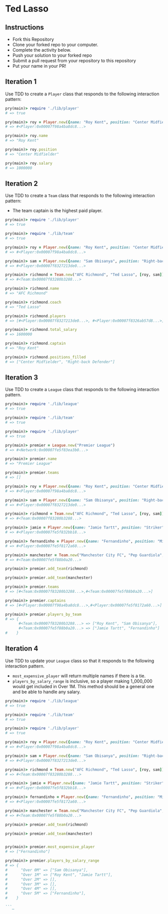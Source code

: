 # Ted Lasso

## Instructions

* Fork this Repository
* Clone your forked repo to your computer.
* Complete the activity below.
* Push your solution to your forked repo
* Submit a pull request from your repository to this repository
* Put your name in your PR!

## Iteration 1

Use TDD to create a `Player` class that responds to the following interaction pattern:

```ruby
pry(main)> require './lib/player'
# => true

pry(main)> roy = Player.new({name: "Roy Kent", position: "Center Midfielder", salary: 1_000_000})
# => #<Player:0x00007f98a4ba8dc8...>

pry(main)> roy.name
# => "Roy Kent"

pry(main)> roy.position
# => "Center Midfielder"

pry(main)> roy.salary
# => 1000000
```

## Iteration 2

Use TDD to create a `Team` class that responds to the following interaction pattern:

* The team captain is the highest paid player.

```ruby
pry(main)> require './lib/player'
# => true

pry(main)> require './lib/team'
# => true

pry(main)> roy = Player.new({name: "Roy Kent", position: "Center Midfielder" , salary: 1_000_000})
# => #<Player:0x00007f98a4ba8dc8...>

pry(main)> sam = Player.new({name: "Sam Obisanya", position: "Right-back Defender", salary: 600_000})
# => #<Player:0x00007f8327213de0...>

pry(main)> richmond = Team.new("AFC Richmond", "Ted Lasso", [roy, sam])
# => #<Team:0x00007f83280b3288...>

pry(main)> richmond.name
# => "AFC Richmond"

pry(main)> richmond.coach
# => "Ted Lasso"

pry(main)> richmond.players
# => [#<Player:0x00007f8327213de0...>, #<Player:0x00007f8326ab57d8...>]

pry(main)> richmond.total_salary
# => 1600000

pry(main)> richmond.captain
# => "Roy Kent"

pry(main)> richmond.positions_filled
# => ["Center Midfielder", "Right-back Defender"]
```

## Iteration 3

Use TDD to create a `League` class that responds to the following interaction pattern.

```ruby
pry(main)> require './lib/league'
# => true

pry(main)> require './lib/team'
# => true

pry(main)> require './lib/player'
# => true

pry(main)> premier = League.new("Premier League")
# => #<Network:0x00007fe5f83ea3b0...>

pry(main)> premier.name
# => "Premier League"

pry(main)> premier.teams
# => []

pry(main)> roy = Player.new({name: "Roy Kent", position: "Center Midfielder" , salary: 1_000_000})
# => #<Player:0x00007f98a4ba8dc8...>

pry(main)> sam = Player.new({name: "Sam Obisanya", position: "Right-back Defender", salary: 600_000})
# => #<Player:0x00007f8327213de0...>

pry(main)> richmond = Team.new("AFC Richmond", "Ted Lasso", [roy, sam])
# => #<Team:0x00007f83280b3288...>

pry(main)> jamie = Player.new({name: "Jamie Tartt", position: "Striker", salary: 1_500_000})
# => #<Player:0x00007fe5f832bb18...>

pry(main)> fernandinho = Player.new({name: "Fernandinho", position: "Midfielder", salary: 5_200_000})
# => #<Player:0x00007fe5f8172a60...>

pry(main)> manchester = Team.new("Manchester City FC", "Pep Guardiola", [jamie, fernandinho])
# => #<Team:0x00007fe5f88b0a20...>

pry(main)> premier.add_team(richmond)

pry(main)> premier.add_team(manchester)

pry(main)> premier.teams
# => [#<Team:0x00007f83280b3288...>,#<Team:0x00007fe5f88b0a20...>]

pry(main)> premier.captains
# => [#<Player:0x00007f98a4ba8dc8...>,#<Player:0x00007fe5f8172a60...>]

pry(main)> premier.players_by_team
# => {
      #<Team:0x00007f83280b3288...> => ["Roy Kent", "Sam Obisanya"],
      #<Team:0x00007fe5f88b0a20...> => ["Jamie Tartt", "Fernandinho"]
#    }
```

## Iteration 4

Use TDD to update your `League` class so that it responds to the following interaction pattern.

* `most_expensive_player` will return multiple names if there is a tie.
* `players_by_salary_range` is inclusive, so a player making 1_000_000 would get included in Over 1M. This
method should be a general one and be able to handle any salary.

```ruby
pry(main)> require './lib/league'
# => true

pry(main)> require './lib/team'
# => true

pry(main)> require './lib/player'
# => true

pry(main)> roy = Player.new({name: "Roy Kent", position: "Center Midfielder" , salary: 1_000_000})
# => #<Player:0x00007f98a4ba8dc8...>

pry(main)> sam = Player.new({name: "Sam Obisanya", position: "Right-back Defender", salary: 600_000})
# => #<Player:0x00007f8327213de0...>

pry(main)> richmond = Team.new("AFC Richmond", "Ted Lasso", [roy, sam])
# => #<Team:0x00007f83280b3288...>

pry(main)> jamie = Player.new({name: "Jamie Tartt", position: "Striker", salary: 1_500_000})
# => #<Player:0x00007fe5f832bb18...>

pry(main)> fernandinho = Player.new({name: "Fernandinho", position: "Midfielder", salary: 5_200_000})
# => #<Player:0x00007fe5f8172a60...>

pry(main)> manchester = Team.new("Manchester City FC", "Pep Guardiola", [jamie, fernandinho])
# => #<Team:0x00007fe5f88b0a20...>

pry(main)> premier.add_team(richmond)

pry(main)> premier.add_team(manchester)


pry(main)> premier.most_expensive_player
# => ["Fernandinho"]

pry(main)> premier.players_by_salary_range
# => {
#      "Over 0M" => ["Sam Obisanya"],
#      "Over 1M" => ["Roy Kent", "Jamie Tartt"],
#      "Over 2M" => [],
#      "Over 3M" => [],
#      "Over 4M" => [],
#      "Over 5M" => ["Fernandinho"],
#    }

```_
